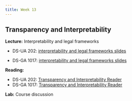 ```yaml
---
title: Week 13
---
```


## Transparency and Interpretability

**Lecture:** Interpretability and legal frameworks

* DS-UA 202: [interpretability and legal frameworks slides](../../../assets/14_interpretability_202.pdf)

* DS-GA 1017: [interpretability and legal frameworks slides](../../../assets/13_InterpretabilityLegal_1017.pdf)

**Reading:**

* DS-UA 202: [Transparency and Interpretability Reader](../../../assets/transparency_reader_ua202_2022.pdf)
* DS-GA 1017: [Transparency and Interpretability Reader](../../../assets/transparency_reader.pdf)

**Lab:** Course discussion
